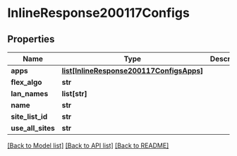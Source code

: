 # InlineResponse200117Configs

## Properties
Name | Type | Description | Notes
------------ | ------------- | ------------- | -------------
**apps** | [**list[InlineResponse200117ConfigsApps]**](InlineResponse200117ConfigsApps.md) |  | [optional] 
**flex_algo** | **str** |  | [optional] 
**lan_names** | **list[str]** |  | [optional] 
**name** | **str** |  | [optional] 
**site_list_id** | **str** |  | [optional] 
**use_all_sites** | **str** |  | [optional] 

[[Back to Model list]](../README.md#documentation-for-models) [[Back to API list]](../README.md#documentation-for-api-endpoints) [[Back to README]](../README.md)

